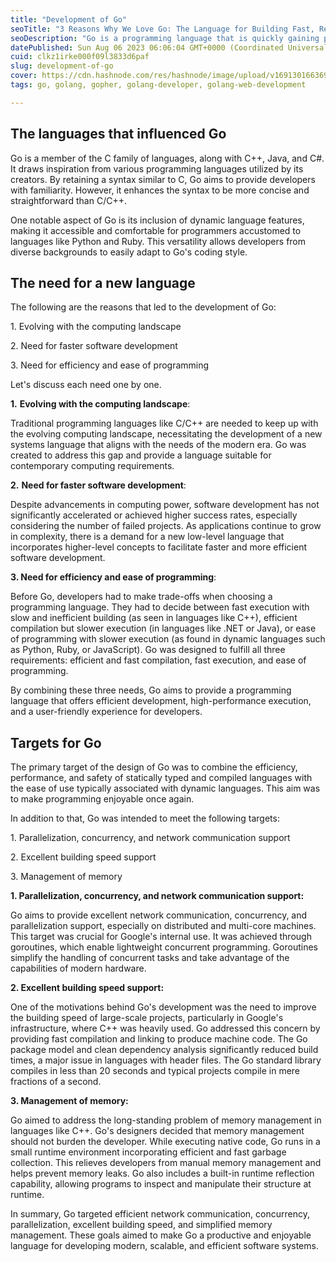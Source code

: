 ```yaml
---
title: "Development of Go"
seoTitle: "3 Reasons Why We Love Go: The Language for Building Fast, Reliable Sof"
seoDescription: "Go is a programming language that is quickly gaining popularity for its simplicity, speed,and scalability.In this blog post, we discuss why we choose golang"
datePublished: Sun Aug 06 2023 06:06:04 GMT+0000 (Coordinated Universal Time)
cuid: clkz1irke000f09l3833d6paf
slug: development-of-go
cover: https://cdn.hashnode.com/res/hashnode/image/upload/v1691301663692/37ba0455-df39-4df6-bb2f-2bc02c4a16ea.png
tags: go, golang, gopher, golang-developer, golang-web-development

---
```


## The languages that influenced Go

Go is a member of the C family of languages, along with C++, Java, and C#. It draws inspiration from various programming languages utilized by its creators. By retaining a syntax similar to C, Go aims to provide developers with familiarity. However, it enhances the syntax to be more concise and straightforward than C/C++.

One notable aspect of Go is its inclusion of dynamic language features, making it accessible and comfortable for programmers accustomed to languages like Python and Ruby. This versatility allows developers from diverse backgrounds to easily adapt to Go's coding style.

## The need for a new language

The following are the reasons that led to the development of Go:

1\. Evolving with the computing landscape

2\. Need for faster software development

3\. Need for efficiency and ease of programming

Let's discuss each need one by one.

**1.** **Evolving with the computing landscape**:

Traditional programming languages like C/C++ are needed to keep up with the evolving computing landscape, necessitating the development of a new systems language that aligns with the needs of the modern era. Go was created to address this gap and provide a language suitable for contemporary computing requirements.

**2.** **Need for faster software development**:

Despite advancements in computing power, software development has not significantly accelerated or achieved higher success rates, especially considering the number of failed projects. As applications continue to grow in complexity, there is a demand for a new low-level language that incorporates higher-level concepts to facilitate faster and more efficient software development.

**3\. Need for efficiency and ease of programming**:

Before Go, developers had to make trade-offs when choosing a programming language. They had to decide between fast execution with slow and inefficient building (as seen in languages like C++), efficient compilation but slower execution (in languages like .NET or Java), or ease of programming with slower execution (as found in dynamic languages such as Python, Ruby, or JavaScript). Go was designed to fulfill all three requirements: efficient and fast compilation, fast execution, and ease of programming.

By combining these three needs, Go aims to provide a programming language that offers efficient development, high-performance execution, and a user-friendly experience for developers.

## Targets for Go

The primary target of the design of Go was to combine the efficiency, performance, and safety of statically typed and compiled languages with the ease of use typically associated with dynamic languages. This aim was to make programming enjoyable once again.

In addition to that, Go was intended to meet the following targets:

1. Parallelization, concurrency, and network communication support

2. Excellent building speed support

3. Management of memory

**1\. Parallelization, concurrency, and network communication support:**

Go aims to provide excellent network communication, concurrency, and parallelization support, especially on distributed and multi-core machines. This target was crucial for Google's internal use. It was achieved through goroutines, which enable lightweight concurrent programming. Goroutines simplify the handling of concurrent tasks and take advantage of the capabilities of modern hardware.

**2\. Excellent building speed support:**

One of the motivations behind Go's development was the need to improve the building speed of large-scale projects, particularly in Google's infrastructure, where C++ was heavily used. Go addressed this concern by providing fast compilation and linking to produce machine code. The Go package model and clean dependency analysis significantly reduced build times, a major issue in languages with header files. The Go standard library compiles in less than 20 seconds and typical projects compile in mere fractions of a second.

**3\. Management of memory:**

Go aimed to address the long-standing problem of memory management in languages like C++. Go's designers decided that memory management should not burden the developer. While executing native code, Go runs in a small runtime environment incorporating efficient and fast garbage collection. This relieves developers from manual memory management and helps prevent memory leaks. Go also includes a built-in runtime reflection capability, allowing programs to inspect and manipulate their structure at runtime.

In summary, Go targeted efficient network communication, concurrency, parallelization, excellent building speed, and simplified memory management. These goals aimed to make Go a productive and enjoyable language for developing modern, scalable, and efficient software systems.